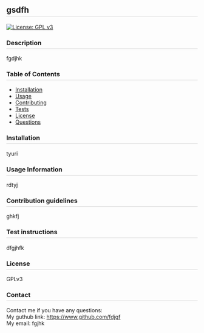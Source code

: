 
<style type="text/css" rel="stylesheet">
h2, h3 {
  border-bottom: 1px solid #d3d3d3;
  padding-bottom: 5px;
}
</style>
<h2>gsdfh</h2>

[![License: GPL v3](https://img.shields.io/badge/License-GPLv3-blue.svg)](https://www.gnu.org/licenses/gpl-3.0)

<h3>Description</h3>
fgdjhk
<h3>Table of Contents</h3>
<ul>
  <li><a href="#install">Installation</a></li>
  <li><a href="#usage">Usage</a></li>
  <li><a href="#contribution">Contributing</a></li>
  <li><a href="#test">Tests</a></li>
  <li><a href="#license">License</a></li>
  <li><a href="#contact">Questions</a></li>
</ul>
<h3 id="install">Installation</h3>
tyuri
<h3 id="usage">Usage Information</h3>
rdtyj
<h3 id="contribution">Contribution guidelines</h3>
ghkfj
<h3 id="test">Test instructions</h3>
dfgjhfk
<h3 id="license">License</h3>
GPLv3
<h3 id="contact">Contact</h3>
Contact me if you have any questions:<br>
My guthub link: <a href="https://www.github.com/fdjgf">https://www.github.com/fdjgf</a><br>
My email: fgjhk
